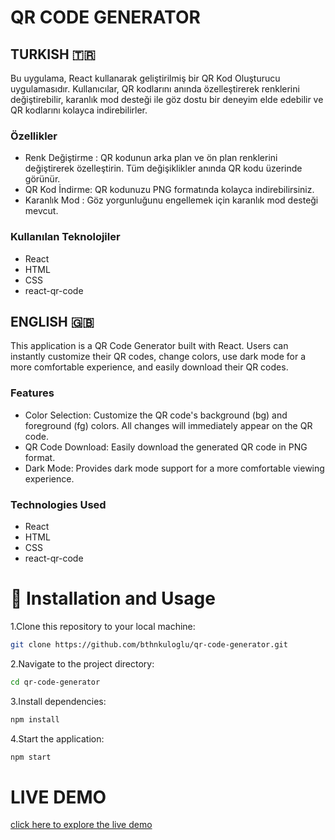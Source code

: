 # QR CODE GENERATOR 

## TURKISH 🇹🇷 

Bu uygulama, React kullanarak geliştirilmiş bir QR Kod Oluşturucu uygulamasıdır. Kullanıcılar, QR kodlarını anında özelleştirerek renklerini değiştirebilir, karanlık mod desteği ile göz dostu bir deneyim elde edebilir ve QR kodlarını kolayca indirebilirler.

### Özellikler 
- Renk Değiştirme :  QR kodunun arka plan ve ön plan renklerini değiştirerek özelleştirin. Tüm değişiklikler anında QR kodu üzerinde görünür.
- QR Kod İndirme: QR kodunuzu PNG formatında kolayca indirebilirsiniz.
- Karanlık Mod : Göz yorgunluğunu engellemek için karanlık mod desteği mevcut.

### Kullanılan Teknolojiler 
- React
- HTML
- CSS
- react-qr-code

## ENGLISH 🇬🇧 

This application is a QR Code Generator built with React. Users can instantly customize their QR codes, change colors, use dark mode for a more comfortable experience, and easily download their QR codes.

### Features   
- Color Selection: Customize the QR code's background (bg) and foreground (fg) colors. All changes will immediately appear on the QR code.
- QR Code Download: Easily download the generated QR code in PNG format.
- Dark Mode: Provides dark mode support for a more comfortable viewing experience.

### Technologies Used
- React
- HTML
- CSS
- react-qr-code

# 🚀 Installation and Usage 
1.Clone this repository to your local machine: 
```bash
git clone https://github.com/bthnkuloglu/qr-code-generator.git
```
2.Navigate to the project directory:
```bash
cd qr-code-generator
```
3.Install dependencies:
```bash
npm install
```
4.Start the application:
```bash 
npm start
```

# LIVE DEMO 
[click here to explore the live demo](https://qrcodegen-bk.netlify.app/ "click here to explore the live demo")
    
